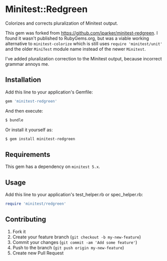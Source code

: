 # Minitest::Redgreen

Colorizes and corrects pluralization of Minitest output.

This gem was forked from https://github.com/jparker/minitest-redgreen. I found it wasn't published to RubyGems.org, but was a viable working alternative to `minitest-colorize` which is still uses `require 'minitest/unit'` and the older `MiniTest` module name instead of the newer `Minitest`.

I've added pluralization correction to the Minitest output, because incorrect grammar annoys me.

## Installation

Add this line to your application's Gemfile:

``` ruby
gem 'minitest-redgreen'
```

And then execute:

``` bash
$ bundle
```

Or install it yourself as:

``` bash
$ gem install minitest-redgreen
```

## Requirements

This gem has a dependency on `minitest 5.x`.

## Usage

Add this line to your application's test_helper.rb or spec_helper.rb:

``` ruby
require 'minitest/redgreen'
```

## Contributing

1. Fork it
2. Create your feature branch (`git checkout -b my-new-feature`)
3. Commit your changes (`git commit -am 'Add some feature'`)
4. Push to the branch (`git push origin my-new-feature`)
5. Create new Pull Request
